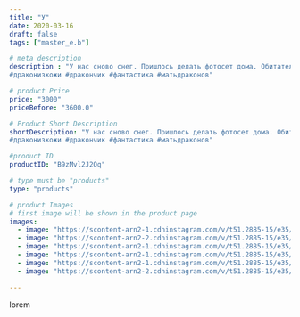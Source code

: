 ```yaml
---
title: "У"
date: 2020-03-16
draft: false
tags: ["master_e.b"]

# meta description
description : "У нас сново снег. Пришлось делать фотосет дома. Обитатели аквариума с удовольствием приняли участие.
#драконизкожи #дракончик #фантастика #матьдраконов"

# product Price
price: "3000"
priceBefore: "3600.0"

# Product Short Description
shortDescription: "У нас сново снег. Пришлось делать фотосет дома. Обитатели аквариума с удовольствием приняли участие.
#драконизкожи #дракончик #фантастика #матьдраконов"

#product ID
productID: "B9zMvl2J2Qq"

# type must be "products"
type: "products"

# product Images
# first image will be shown in the product page
images:
  - image: "https://scontent-arn2-1.cdninstagram.com/v/t51.2885-15/e35/89814803_2789214084491114_5946646391610557610_n.jpg?_nc_ht=scontent-arn2-1.cdninstagram.com&_nc_cat=102&_nc_ohc=eB25gvECpKwAX_H_SUP&se=7&tp=1&oh=3dd17529fe1059456013724bc956a091&oe=60614471&ig_cache_key=MjI2NjIxMTA4MDg5MjU3MTk0NQ%3D%3D.2"
  - image: "https://scontent-arn2-2.cdninstagram.com/v/t51.2885-15/e35/90482589_251069885917817_6242943171640036759_n.jpg?_nc_ht=scontent-arn2-2.cdninstagram.com&_nc_cat=105&_nc_ohc=5Fgzqg9MyBIAX9A4_cV&se=7&tp=1&oh=8efd7f17e8f8b4dfe6f8e5926f73afc1&oe=605FBBB8&ig_cache_key=MjI2NjIxMTA4MDkwOTExMDkyMw%3D%3D.2"
  - image: "https://scontent-arn2-1.cdninstagram.com/v/t51.2885-15/e35/90090239_207012793695210_8674315266410030285_n.jpg?_nc_ht=scontent-arn2-1.cdninstagram.com&_nc_cat=106&_nc_ohc=A01JrUn6YewAX_OMFfC&se=7&tp=1&oh=8686af401eab16c239828342c910b30a&oe=60617154&ig_cache_key=MjI2NjIxMTA4MDk0MjcyMzM0Ng%3D%3D.2"
  - image: "https://scontent-arn2-1.cdninstagram.com/v/t51.2885-15/e35/89851921_117135483228709_1809403093151974125_n.jpg?_nc_ht=scontent-arn2-1.cdninstagram.com&_nc_cat=101&_nc_ohc=S20TW5S9OK4AX_uO4FE&se=7&tp=1&oh=a055454ac9fb6310a45eec2ba313e57a&oe=605FAECA&ig_cache_key=MjI2NjIxMTA4MDk2Nzk2MjYyMw%3D%3D.2"
  - image: "https://scontent-arn2-1.cdninstagram.com/v/t51.2885-15/e35/89809171_753834358357405_4404758748951854422_n.jpg?_nc_ht=scontent-arn2-1.cdninstagram.com&_nc_cat=101&_nc_ohc=mFglJy-tyKIAX-ot_mb&se=7&tp=1&oh=7d48fd82f957235bc525faa9f49c7a27&oe=605ED439&ig_cache_key=MjI2NjIxMTA4MDkzNDUxMTc5NA%3D%3D.2"
  - image: "https://scontent-arn2-2.cdninstagram.com/v/t51.2885-15/e35/89853602_3109127442433076_1959030691578387244_n.jpg?_nc_ht=scontent-arn2-2.cdninstagram.com&_nc_cat=108&_nc_ohc=w3FVoEmpe8YAX_cF8f7&se=7&tp=1&oh=128d9e61a0e647ca4ad3a537e9807cfb&oe=605E9CC8&ig_cache_key=MjI2NjIxMTA4MDkyNjA0NTc5Nw%3D%3D.2"

---
```

lorem
